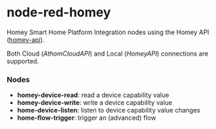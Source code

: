 # node-red-homey
Homey Smart Home Platform Integration nodes using the Homey API ([homey-api](https://www.npmjs.com/package/homey-api)).

Both Cloud (*AthomCloudAPI*) and Local (*HomeyAPI*) connections are supported.
    

### Nodes

- **homey-device-read**: read a device capability value
- **homey-device-write**: write a device capability value
- **home-device-listen**: listen to device capability value changes
- **home-flow-trigger**: trigger an (advanced) flow

